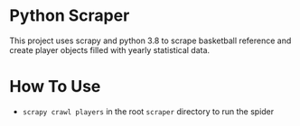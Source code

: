 # Python Scraper

This project uses scrapy and python 3.8 to scrape basketball reference and create player objects filled with yearly statistical data.


# How To Use
- `scrapy crawl players` in the root `scraper` directory to run the spider
